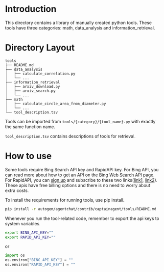 # Introduction

This directory contains a library of manually created python tools. These tools have three categories: math, data_analysis and information_retrieval.

# Directory Layout
```
tools
├── README.md
├── data_analysis
│   ├── calculate_correlation.py
│   └── ...
├── information_retrieval
│   ├── arxiv_download.py
│   ├── arxiv_search.py
│   └── ...
├── math
│   ├── calculate_circle_area_from_diameter.py
│   └── ...
└── tool_description.tsv
```

Tools can be imported from `tools/{category}/{tool_name}.py` with exactly the same function name.

`tool_description.tsv` contains descriptions of tools for retrieval.

# How to use
Some tools require Bing Search API key and RapidAPI key. For Bing API, you can read more about how to get an API on the [Bing Web Search API](https://www.microsoft.com/en-us/bing/apis/bing-web-search-api) page. For RapidAPI, you can [sign up](https://rapidapi.com/auth/sign-up) and subscribe to these two links([link1](https://rapidapi.com/solid-api-solid-api-default/api/youtube-transcript3), [link2](https://rapidapi.com/420vijay47/api/youtube-mp3-downloader2)). These apis have free billing options and there is no need to worry about extra costs.

To install the requirements for running tools, use pip install.
```bash
pip install -r autogen/agentchat/contrib/captainagent/tools/README.md
```

Whenever you run the tool-related code, remember to export the api keys to system variables.
```bash
export BING_API_KEY=""
export RAPID_API_KEY=""
```
or
```python
import os
os.environ["BING_API_KEY"] = ""
os.environ["RAPID_API_KEY"] = ""
```
